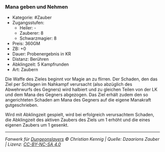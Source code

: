 ### Mana geben und Nehmen

- Kategorie: #Zauber
- Zugangsstufen:
  - Heiler: -
  - Zauberer: 8
  - Schwarzmagier: 8
- Preis: 360GM
- ZB: +0
- Dauer: Probenergebnis in KR
- Distanz: Berühren
- Abklingzeit: 5 Kampfrunden
- Art: Zaubern



Die Waffe des Zieles beginnt vor Magie an zu flirren. Der Schaden, den das Ziel per Schlagen im Nahkampf verursacht (also abzüglich des Abwehrwurfs des Gegners) wird halbiert und zu gleichen Teilen von der LK und dem Mana des Gegners abgezogen. Das Ziel erhält zudem den so angerichteten Schaden am Mana des Gegners auf die eigene Manakraft gutgeschrieben.

Wird mit Abklingzeit gespielt, wird bei erfolgreich verursachtem Schaden, die Abklingzeit des aktiven Zaubers des Ziels um 1 erhöht und die eines eigenen Zaubers um 1 gesenkt.

---

_Fanwerk für [Dungeonslayers](https://www.dungeonslayers.net/) © Christian Kennig | Quelle: Dzaarions Zauber | Lizenz: [CC-BY-NC-SA 4.0](https://creativecommons.org/licenses/by-nc-sa/4.0/deed.de)_
